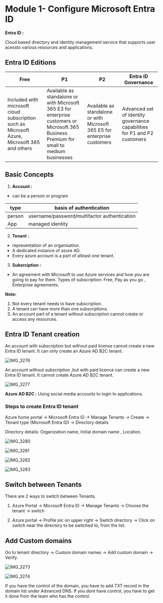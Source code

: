 # Module 1- Configure Microsoft Entra ID

__Entra ID :__

Cloud based directory and identity management service that supports user acessto various resources and applications.

## Entra ID Editions

| __Free__ | __P1__ | __P2__ | __Entra ID Governance__ |
|------|----|----|--------------------|
|Included with microsoft cloud subscription such as  Microsoft Azure, Microsoft 365 and others|  Available as standalone or with Microsoft 365 E3 for enterprise customers or Microsoft 365 Business Premium for small to medium businesses|Available as standalone or with Microsoft 365 E5 for enterprise customers| Advanced set of identity governance capabilities for P1 and P2 customers|

## Basic Concepts

1. __Account :__

- can be a person or program

| type | basis of authentication |
|------| ------------------------|
|person| username/password/multifactor authentication |
|App | managed identity |  

2. __Tenant :__

- representation of an organisation.
- A dedicated instance of azure AD.
- Every azure account is a part of atleast one tenant.

3. __Subsrciption :__

- An agreement with Microsoft to use Azure services and how you are going to pay for them.
Types of subscription: Free, Pay as you go , Enterprise agreements.

__Note:__  
1. Not every tenant needs to have subscription.
2. A tenant can have more than one subscriptions.
3. An account part of a tenant without subscription cannot create or access any resources.

## Entra ID Tenant creation

An account with subscription but without paid license cannot create a new Entra ID tenant. It can only create an Azure AD B2C tenant.

![IMG_3276](https://github.com/anuja2015/AZ-104/assets/16287330/c09bc26a-3689-44ea-a847-79ae849b4d1c)

An account without subscription ,but with paid licence can create a new Entra ID tenant. It cannot create Azure AD B2C tenant.

![IMG_3277](https://github.com/anuja2015/AZ-104/assets/16287330/38a16c4c-0f26-495a-8f50-bf035a67c6bc)

__Azure AD B2C :__ Using social media accounts to login to applications.

### Steps to create Entra ID tenant

Azure home portal -> Microsoft Entra ID -> Manage Tenants -> Create -> Tenant type (Microsoft Entra ID) -> Directory details

Directory details: Organization name, Initial domain name , Location.

![IMG_3280](https://github.com/anuja2015/AZ-104/assets/16287330/02bb5387-d5e9-4b9b-a791-8d042d9c2581)

![IMG_3281](https://github.com/anuja2015/AZ-104/assets/16287330/744a585b-9969-4728-ac33-7f178c9507e3)

![IMG_3282](https://github.com/anuja2015/AZ-104/assets/16287330/d34ccbd7-332f-4b9c-af44-c0527c549b91)

![IMG_3283](https://github.com/anuja2015/AZ-104/assets/16287330/acc12cbe-50d6-41fc-b771-5643bb0fa8af)


## Switch between Tenants

There are 2 ways to switch between Tenants.

1. Azure Portal -> Microsoft Entra ID -> Manage Tenants -> Choose the tenant -> switch

2. Azure portal -> Profile pic on upper right -> Switch directory -> Click on switch near the directory to be switched to, from the list.

## Add Custom domains

Go to tenant directory -> Custom domain names -> Add custom domain -> Verify.

![IMG_3273](https://github.com/anuja2015/AZ-104/assets/16287330/02cedaa0-48a0-449d-b312-78f9f2dcbb83)

![IMG_3274](https://github.com/anuja2015/AZ-104/assets/16287330/641d4ca6-f336-421f-93b2-1b0094ce53a9)

If you have the control of the domain, you have to add TXT record in the domain list under Advanced DNS. If you dont have control, you have to get it done from the team who has the control.
